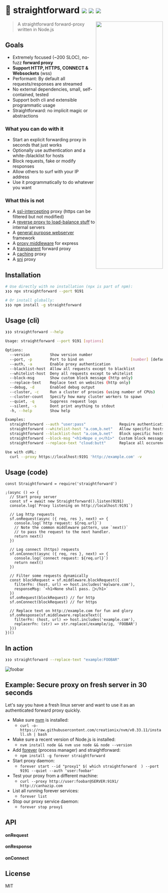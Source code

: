 # 🏴 straightforward [![ ](https://travis-ci.org/berstend/straightforward.svg?branch=master)](https://travis-ci.org/berstend/straightforward) [![ ](https://packagephobia.now.sh/badge?p=straightforward@2.0.3)](https://packagephobia.now.sh/result?p=straightforward) [![ ](https://img.shields.io/npm/v/straightforward.svg)](https://www.npmjs.com/package/straightforward)

<a href="https://github.com/berstend/straightforward"><img src="https://i.imgur.com/B9KXKGS.jpg" width="214px" height="790px" align="right" /></a>

> A straightforward forward-proxy written in Node.js

## Goals
* Extremely focused (~200 SLOC), no-fuzz **forward proxy**
* **Support HTTP, HTTPS, CONNECT & Websockets** (wss)
* Performant: By default all requests/responses are streamed
* No external dependencies, small, self-contained, tested
* Support both cli and extensible programmatic usage
* Straightforward: no implicit magic or abstractions

### What you can do with it
* Start an explicit forwarding proxy in seconds that just works
* Optionally use authentication and a white-/blacklist for hosts
* Block requests, fake or modify responses
* Allow others to surf with your IP address 
* Use it programmatically to do whatever you want

### What this is not
* A [ssl-intercepting] proxy (https can be filtered but not modified)
* A [reverse proxy to load-balance stuff] to internal servers
* A [general purpose webserver] framework
* A [proxy middleware] for express
* A [transparent] forward proxy
* A [caching] proxy
* A [sni] proxy

[ssl-intercepting]:https://mitmproxy.org/
[reverse proxy to load-balance stuff]:https://github.com/nodejitsu/node-http-proxy
[general purpose webserver]:https://github.com/fastify/fastify
[proxy middleware]:https://github.com/villadora/express-http-proxy
[transparent]: https://wiki.alpinelinux.org/wiki/Setting_up_Explicit_Squid_Proxy#transparent_forward_proxy
[caching]: https://www.linuxlinks.com/webcaches/
[sni]: https://github.com/jornane/node-snip

## Installation
```bash
# Use directly with no installation (npx is part of npm):
❯❯❯ npx straightforward --port 9191

# Or install globally:
❯❯❯ npm install -g straightforward
```

## Usage (cli)
```bash
❯❯❯ straightforward --help

Usage: straightforward --port 9191 [options]

Options:
  --version         Show version number                                [boolean]
  --port, -p        Port to bind on                     [number] [default: 9191]
  --auth, -a        Enable proxy authentication                         [string]
  --blacklist-host  Allow all requests except to blacklist              [string]
  --whitelist-host  Deny all requests except to whitelist               [string]
  --block-msg       Show custom block message (http only)               [string]
  --replace-text    Replace text on websites (http only)                [string]
  --debug, -d       Enabled debug output                               [boolean]
  --cluster, -c     Run a cluster of proxies (using number of CPUs)    [boolean]
  --cluster-count   Specify how many cluster workers to spawn           [number]
  --quiet, -q       Suppress request logs                              [boolean]
  --silent, -s      Dont print anything to stdout                     [boolean]
  -h, --help        Show help                                          [boolean]

Examples:
  straightforward --auth "user:pass"               Require authentication
  straightforward --whitelist-host "a.com,b.net"   Allow specific hosts
  straightforward --blacklist-host "a.com,b.net"   Block specific hosts
  straightforward --block-msg "<h1>Nope ಠ_ಠ</h1>"  Custom block message
  straightforward --replace-text "cloud:butt"      Replace all occurences of cloud with butt

Use with cURL:
  curl --proxy https://localhost:9191 'http://example.com' -v
```

## Usage (code)
```es6
const Straightforward = require('straightforward')

;(async () => {
  // Start proxy server
  const sf = await new Straightforward().listen(9191)
  console.log(`Proxy listening on http://localhost:9191`)

  // Log http requests
  sf.onRequest(async ({ req, res }, next) => {
    console.log(`http request: ${req.url}`)
    // Note the common middleware pattern, use `next()`
    // to pass the request to the next handler.
    return next()
  })

  // Log connect (https) requests
  sf.onConnect(async ({ req, res }, next) => {
    console.log(`connect request: ${req.url}`)
    return next()
  })

  // Filter some requests dynamically
  const blockRequest = sf.middleware.blockRequest({
    filterFn: (host, url) => host.includes('malware.com'),
    responseMsg: `<h1>None shall pass. 🐗</h1>`
  })
  sf.onRequest(blockRequest) // for http
  sf.onConnect(blockRequest) // for https

  // Replace text on http://example.com for fun and glory
  sf.onResponse(sf.middleware.replaceText({
    filterFn: (host, url) => host.includes('example.com'),
    replacerFn: (str) => str.replace(/example/ig, 'FOOBAR')
  }))
})()
```

## In action

```bash
❯❯❯ straightforward --replace-text "example:FOOBAR"
```

![foobar](https://i.imgur.com/ZOxVhxE.png)


## Example: Secure proxy on fresh server in 30 seconds

Let's say you have a fresh linux server and want to use it as an authenticated forward proxy quickly.

* Make sure [nvm](https://github.com/creationix/nvm#install-script) is installed:
  * `curl -o- https://raw.githubusercontent.com/creationix/nvm/v0.33.11/install.sh | bash`
* Make sure a recent version of Node.js is installed: 
  * `nvm install node && nvm use node && node --version`
* Add [forever](https://www.npmjs.com/package/forever) (process manager) and straightforward: 
  * `npm install -g forever straightforward`
* Start proxy daemon: 
  * `forever start --id "proxy1" $( which straightforward  ) --port 9191 --quiet --auth 'user:foobar'`
* Test your proxy from a different machine:
  * `curl --proxy http://user:foobar@SERVER:9191/ http://canhazip.com`
* List all running forever services: 
  * `forever list`
* Stop our proxy service daemon:
  * `forever stop proxy1`

## API

#### onRequest

#### onResponse

#### onConnect


## License

MIT

